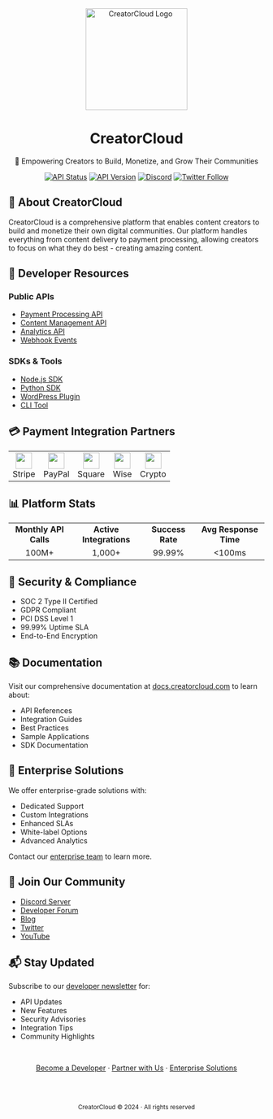 <div align="center">
  <img src="https://creatorcloud.com/assets/logo-dark.png" alt="CreatorCloud Logo" width="200"/>

  # CreatorCloud

  <p align="center">
    🚀 Empowering Creators to Build, Monetize, and Grow Their Communities
  </p>

  [![API Status](https://img.shields.io/uptimerobot/status/m123456789-123456789012345?label=API%20Status)](https://status.creatorcloud.com)
  [![API Version](https://img.shields.io/github/v/release/CreatorCloud/api?label=API%20Version)](https://docs.creatorcloud.com/api/changelog)
  [![Discord](https://img.shields.io/discord/123456789?label=Discord&logo=discord&logoColor=white)](https://discord.gg/creatorcloud)
  [![Twitter Follow](https://img.shields.io/twitter/follow/CreatorCloud?style=social)](https://twitter.com/CreatorCloud)
</div>

## 🌟 About CreatorCloud

CreatorCloud is a comprehensive platform that enables content creators to build and monetize their own digital communities. Our platform handles everything from content delivery to payment processing, allowing creators to focus on what they do best - creating amazing content.

## 🔧 Developer Resources

### Public APIs
- [Payment Processing API](https://docs.creatorcloud.com/api/payments)
- [Content Management API](https://docs.creatorcloud.com/api/content)
- [Analytics API](https://docs.creatorcloud.com/api/analytics)
- [Webhook Events](https://docs.creatorcloud.com/api/webhooks)

### SDKs & Tools
- [Node.js SDK](https://github.com/CreatorCloud/node-sdk)
- [Python SDK](https://github.com/CreatorCloud/python-sdk)
- [WordPress Plugin](https://github.com/CreatorCloud/wordpress)
- [CLI Tool](https://github.com/CreatorCloud/cli)

## 💳 Payment Integration Partners

<div align="center">
  <table>
    <tr>
      <td align="center"><img src="path/to/stripe.svg" width="32"/><br/>Stripe</td>
      <td align="center"><img src="path/to/paypal.svg" width="32"/><br/>PayPal</td>
      <td align="center"><img src="path/to/square.svg" width="32"/><br/>Square</td>
      <td align="center"><img src="path/to/wise.svg" width="32"/><br/>Wise</td>
      <td align="center"><img src="path/to/crypto.svg" width="32"/><br/>Crypto</td>
    </tr>
  </table>
</div>

## 📊 Platform Stats

<div align="center">
  <table>
    <tr>
      <td align="center"><b>Monthly API Calls</b></td>
      <td align="center"><b>Active Integrations</b></td>
      <td align="center"><b>Success Rate</b></td>
      <td align="center"><b>Avg Response Time</b></td>
    </tr>
    <tr>
      <td align="center">100M+</td>
      <td align="center">1,000+</td>
      <td align="center">99.99%</td>
      <td align="center"><100ms</td>
    </tr>
  </table>
</div>

## 🔐 Security & Compliance

- SOC 2 Type II Certified
- GDPR Compliant
- PCI DSS Level 1
- 99.99% Uptime SLA
- End-to-End Encryption

## 📚 Documentation

Visit our comprehensive documentation at [docs.creatorcloud.com](https://docs.creatorcloud.com) to learn about:
- API References
- Integration Guides
- Best Practices
- Sample Applications
- SDK Documentation

## 💼 Enterprise Solutions

We offer enterprise-grade solutions with:
- Dedicated Support
- Custom Integrations
- Enhanced SLAs
- White-label Options
- Advanced Analytics

Contact our [enterprise team](mailto:enterprise@creatorcloud.com) to learn more.

## 🤝 Join Our Community

- [Discord Server](https://discord.gg/creatorcloud)
- [Developer Forum](https://forum.creatorcloud.com)
- [Blog](https://blog.creatorcloud.com)
- [Twitter](https://twitter.com/CreatorCloud)
- [YouTube](https://youtube.com/CreatorCloud)

## 📬 Stay Updated

Subscribe to our [developer newsletter](https://creatorcloud.com/developers/newsletter) for:
- API Updates
- New Features
- Security Advisories
- Integration Tips
- Community Highlights

<div align="center">
  <br/>
  
  <a href="https://creatorcloud.com/developers">Become a Developer</a> · 
  <a href="https://creatorcloud.com/partners">Partner with Us</a> · 
  <a href="https://creatorcloud.com/enterprise">Enterprise Solutions</a>
  
  <br/>
  <br/>
  
  <sub>CreatorCloud © 2024 · All rights reserved</sub>
</div>
